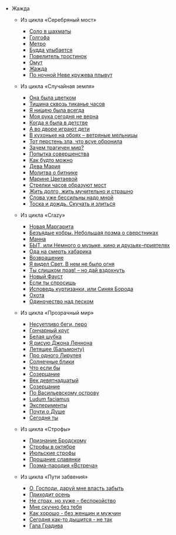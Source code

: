 - Жажда
  - Из цикла «Серебряный мост»
  	- [Соло в шахматы](01-solo.md)
  	- [Голгофа](01-golgopha.md)
  	- [Метро](01-metro.md)
  	- [Будда улыбается](01-buddha.md)
  	- [Повелитель тростинок](01-test.md)
  	- [Омут](01-test.md)
  	- [Жажда](01-test.md)
  	- [По ночной Неве кружева плывут](01-test.md)

  - Из цикла «Случайная земля»
  	- [Она была цветком](01-test.md)
  	- [Тишина сквозь тиканье часов](01-test.md)
  	- [Я нищею была всегда](01-test.md)
  	- [Моя рука сегодня не верна](01-test.md)
  	- [Когда я была в детстве](01-test.md)
  	- [А во дворе играют дети](01-test.md)
  	- [В кухоньке на обоях – ветряные мельницы](01-test.md)
  	- [Тот перстень зла, что всуе обронила](01-test.md)
  	- [Зачем трагичен мир?](01-test.md)
  	- [Попытка совершенства](01-test.md)
  	- [Как будто можно](01-test.md)
  	- [Дева Мария](01-test.md)
  	- [Молитва о битнике](01-test.md)
  	- [Марине Цветаевой](01-test.md)
  	- [Стрелки часов образуют мост](01-test.md)
  	- [Жить долго, жить мучительно и страшно](01-test.md)
  	- [Слова уже бессильны надо мной](01-test.md)
  	- [Тоска и дождь. Скучать и злиться](01-test.md)

  - Из цикла «Crazy»
  	- [Новая Маргарита](01-test.md)
  	- [Безъядые кобры. Небольшая поэма о сверстниках](01-test.md)
  	- [Манна](01-test.md)
  	- [БЫТ, или  Немного о музыке, кино и  друзьях–приятелях](01-test.md)
  	- [Ода на смерть хабарика](01-test.md)
  	- [Возвращение](01-test.md)
  	- [Я видел Свет. В нем не было огня](01-test.md)
  	- [Ты слишком прав! – но дай вздохнуть](01-test.md)
  	- [Новый Фауст](01-test.md)
  	- [Если ты спросишь](01-test.md)
  	- [Исповедь куртизанки, или Синяя Борода](01-test.md)
  	- [Охота](01-test.md)
  	- [Одиночество над песком](01-test.md)

  - Из цикла «Прозрачный мир»
  	- [Несуетливо беги, перо](01-test.md)
  	- [Гончарный круг](01-test.md)
  	- [Белая шубка](01-test.md)
  	- [Я рисую Джона Леннона](01-test.md)
  	- [Летящее (Бальмонту)](01-test.md)
  	- [Про одного Лирулея](01-test.md)
  	- [Солнечные блики](01-test.md)
  	- [Что если бы](01-test.md)
  	- [Созерцание](01-test.md)
  	- [Век девятнадцатый](01-test.md)
  	- [Созерцание](01-test.md)
  	- [По Васильевскому острову](01-test.md)
  	- [Ludum faciamus](01-test.md)
  	- [Эксперименты](01-test.md)
  	- [Почти о Душе](01-test.md)
  	- [Сегодня ты](01-test.md)

  - Из цикла «Строфы»
  	- [Признание Бродскому](01-test.md)
  	- [Строфы в октябре](01-test.md)
  	- [Июльские строфы](01-test.md)
  	- [Прощание славянки](01-test.md)
  	- [Поэма-пародия «Встреча»](01-test.md)

  - Из цикла «Пути забвения»
  	- [О, Господи, даруй мне власть забыть](01-test.md)
  	- [Приходит осень](01-test.md)
  	- [Не страх, но хуже – беспокойство](01-test.md)
  	- [Мне скучно без тебя](01-test.md)
  	- [Как хорошо -  без женщин и мужчин](01-test.md)
  	- [Сегодня как-то дышится - не так](01-test.md)
  	- [Гала Градива](01-test.md)